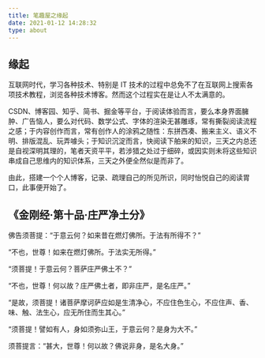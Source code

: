 ```yaml
---
title: 笔趣屋之缘起
date: 2021-01-12 14:28:32
type: about
---
```


## 缘起

互联网时代，学习各种技术、特别是 IT 技术的过程中总免不了在互联网上搜索各项技术教程，浏览各种技术博客。然而这个过程实在是让人不太满意的。

CSDN、博客园、知乎、简书、掘金等平台，于阅读体验而言，要么本身界面臃肿、广告恼人，要么对代码、数学公式、字体的渲染无甚雕琢，常有撕裂阅读流程之感；于内容创作而言，常有创作人的涂鸦之随性：东拼西凑、搬来主义、语义不明、排版混乱、玩弄噱头；于知识沉淀而言，快阅读下舶来的知识，三天之内总还是自视深明其理的，笔者天资平平，若涉猎之处过于细碎，或因实则未将这些知识串成自己思维内的知识体系，三天之外便全然似是而非了。

由此，搭建一个个人博客，记录、疏理自己的所见所识，同时怡悦自己的阅读胃口，此事便开始了。

## 《金刚经·第十品·庄严净土分》

佛告须菩提：“于意云何？如来昔在燃灯佛所。于法有所得不？”

“不也，世尊！如来在燃灯佛所。于法实无所得。”

“须菩提！于意云何？菩萨庄严佛土不？”

“不也，世尊！何以故？庄严佛土者，即非庄严，是名庄严。”

“是故，须菩提！诸菩萨摩诃萨应如是生清净心，不应住色生心，不应住声、香、味、触、法生心，应无所住而生其心。”

“须菩提！譬如有人，身如须弥山王，于意云何？是身为大不。”

须菩提言：“甚大，世尊！何以故？佛说非身，是名大身。”

